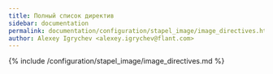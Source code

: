 ```yaml
---
title: Полный список директив
sidebar: documentation
permalink: documentation/configuration/stapel_image/image_directives.html
author: Alexey Igrychev <alexey.igrychev@flant.com>
---
```


{% include /configuration/stapel_image/image_directives.md %}
